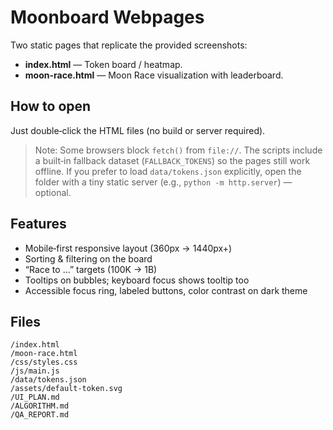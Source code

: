 # Moonboard Webpages

Two static pages that replicate the provided screenshots:
- **index.html** — Token board / heatmap.
- **moon-race.html** — Moon Race visualization with leaderboard.

## How to open
Just double‑click the HTML files (no build or server required).

> Note: Some browsers block `fetch()` from `file://`. The scripts include a built‑in fallback dataset (`FALLBACK_TOKENS`) so the pages still work offline. If you prefer to load `data/tokens.json` explicitly, open the folder with a tiny static server (e.g., `python -m http.server`) — optional.

## Features
- Mobile‑first responsive layout (360px → 1440px+)
- Sorting & filtering on the board
- “Race to …” targets (100K → 1B)
- Tooltips on bubbles; keyboard focus shows tooltip too
- Accessible focus ring, labeled buttons, color contrast on dark theme

## Files
```
/index.html
/moon-race.html
/css/styles.css
/js/main.js
/data/tokens.json
/assets/default-token.svg
/UI_PLAN.md
/ALGORITHM.md
/QA_REPORT.md
```
